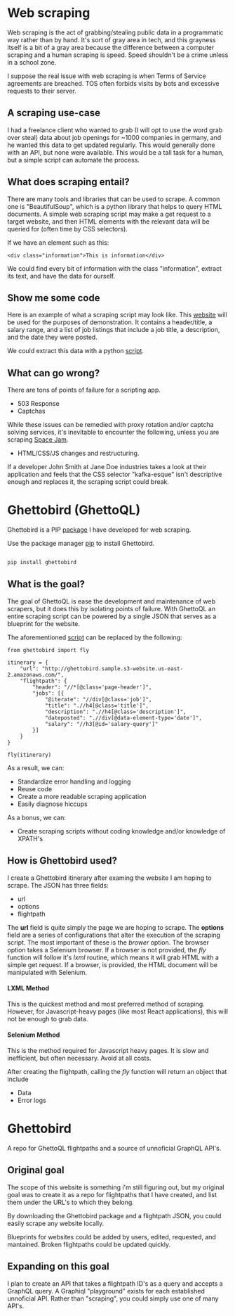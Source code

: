 # Web scraping
Web scraping is the act of grabbing/stealing public data in a programmatic way rather than by hand. It's sort of gray area in tech, and this grayness itself is a bit of a gray area because the difference between a computer scraping and a human scraping is speed. Speed shouldn't be a crime unless in a school zone. 

I suppose the real issue with web scraping is when Terms of Service agreements are breached. TOS often forbids visits by bots and excessive requests to their server.

## A scraping use-case
I had a freelance client who wanted to grab (I will opt to use the word grab over steal) data about job openings for ~1000 companies in germany, and he wanted this data to get updated regularly. This would generally done with an API, but none were available. This would be a tall task for a human, but a simple script can automate the process.

## What does scraping entail?

There are many tools and libraries that can be used to scrape. A common one is "BeautifulSoup", which is a python library that helps to query HTML documents. A simple web scraping script may make a get request to a target website, and then HTML elements with the relevant data will be queried for (often time by CSS selectors).

If we have an element such as this:

    <div class="information">This is information</div>

We could find every bit of information with the class "information", extract its text, and have the data for ourself. 


## Show me some code

Here is an example of what a scraping script may look like. This [website](http://ghettobird.sample.s3-website.us-east-2.amazonaws.com/) will be used for the purposes of demonstration. It contains a header/title, a salary range, and a list of job listings that include a job title, a description, and the date they were posted. 

We could extract this data with a python [script](https://github.com/miles-moran/ghettobird/blob/master/src/main_without_ghettobird.py).


## What can go wrong?

There are tons of points of failure for a scripting app. 
* 503 Response
* Captchas

While these issues can be remedied with proxy rotation and/or captcha solving services, it's inevitable to encounter the following, unless you are scraping [Space Jam](https://www.spacejam.com/).

* HTML/CSS/JS changes and restructuring. 

If a developer John Smith at Jane Doe industries takes a look at their application and feels that the CSS selector "kafka-esque" isn't descriptive enough and replaces it, the scraping script could break.
# Ghettobird (GhettoQL)
Ghettobird is a PIP [package](https://pypi.org/project/ghettobird/0.0.46/) I have developed for web scraping.

Use the package manager [pip](https://pip.pypa.io/en/stable/) to install Ghettobird.
```bash

pip install ghettobird

```
## What is the goal?
The goal of GhettoQL is ease the development and maintenance of web scrapers, but it does this by isolating points of failure. With GhettoQL an entire scraping script can be powered by a single JSON that serves as a blueprint for the website.

The aforementioned [script](https://github.com/miles-moran/ghettobird/blob/master/src/main_without_ghettobird.py) can be replaced by the following:

```
from ghettobird import fly

itinerary = {
	"url": "http://ghettobird.sample.s3-website.us-east-2.amazonaws.com/",
	"flightpath": {
		"header": "//*[@class='page-header']",
		"jobs": [{
			"@iterate": "//div[@class='job']",
			"title": ".//h4[@class='title']",
			"description": ".//h4[@class='description']",
			"dateposted": ".//div[@data-element-type='date']",
			"salary": "//h3[@id='salary-query']"
		}]
	}
}

fly(itinerary)
```
As a result, we can:
* Standardize error handling and logging
* Reuse code
* Create a more readable scraping application
* Easily diagnose hiccups

As a bonus, we can:
* Create scraping scripts without coding knowledge and/or knowledge of XPATH's
## How is Ghettobird used?
I create a Ghettobird itinerary after examing the website I am hoping to scrape. The JSON has three fields:
* url
* options
* flightpath

The **url** field is quite simply the page we are hoping to scrape.
The **options** field are a series of configurations that alter the execution of the scraping script. The most important of these is the *brower* option. The browser option takes a Selenium browser. If a browser is not provided, the *fly* function will follow it's *lxml* routine, which means it will grab HTML with a simple get request. If a browser, is provided, the HTML document will be manipulated with Selenium.

#### LXML Method
This is the quickest method and most preferred method of scraping. However, for Javascript-heavy pages (like most React applications), this will not be enough to grab data. 
#### Selenium Method
This is the method required for Javascript heavy pages. It is slow and inefficient, but often necessary. Avoid at all costs.  

After creating the flightpath, calling the *fly* function will return an object that include
* Data
* Error logs 

# Ghettobird
A repo for GhettoQL flightpaths and a source of unnoficial GraphQL API's.

## Original goal
The scope of this website is something i'm still figuring out, but my original goal was to create it as a repo for flightpaths that I have created, and list them under the URL's to which they belong.

By downloading the Ghettobird package and a flightpath JSON, you could easily scrape any website locally. 

Blueprints for websites could be added by users, edited, requested, and mantained. Broken flightpaths could be updated quickly. 
## Expanding on this goal
I plan to create an API that takes a flightpath ID's as a query and accepts a GraphQL query. A Graphiql "playground" exists for each established unnoficial API. Rather than "scraping", you could simply use one of many API's.